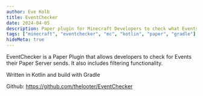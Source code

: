 ```yaml
---
author: Eve Kolb
title: EventChecker
date: 2024-04-05
description: Paper plugin for Minecraft Developers to check what Events their server fires
tags: ["minecraft", "eventchecker", "mc", "kotlin", "paper", "gradle"]
hideMeta: true
---
```


EventChecker is a Paper Plugin that allows developers to check for Events their Paper Server sends. It also includes filtering functionality.

Written in Kotlin and build with Gradle

Github: https://github.com/thelooter/EventChecker

